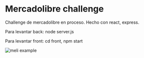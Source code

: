 # Mercadolibre challenge 

Challenge de mercadolibre en proceso. 
Hecho con react, express.

Para levantar back: node server.js


Para levantar front: cd front, npm start

![meli example](https://user-images.githubusercontent.com/57297505/106220521-6f0f0a00-61ba-11eb-8f47-6599765f45b6.png)



